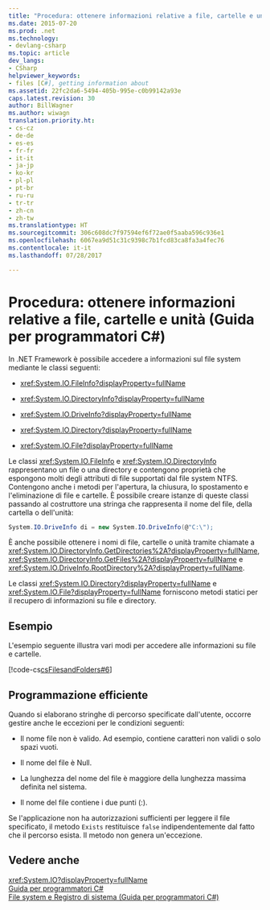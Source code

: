 ```yaml
---
title: "Procedura: ottenere informazioni relative a file, cartelle e unità (Guida per programmatori C#)"
ms.date: 2015-07-20
ms.prod: .net
ms.technology:
- devlang-csharp
ms.topic: article
dev_langs:
- CSharp
helpviewer_keywords:
- files [C#], getting information about
ms.assetid: 22fc2da6-5494-405b-995e-c0b99142a93e
caps.latest.revision: 30
author: BillWagner
ms.author: wiwagn
translation.priority.ht:
- cs-cz
- de-de
- es-es
- fr-fr
- it-it
- ja-jp
- ko-kr
- pl-pl
- pt-br
- ru-ru
- tr-tr
- zh-cn
- zh-tw
ms.translationtype: HT
ms.sourcegitcommit: 306c608dc7f97594ef6f72ae0f5aaba596c936e1
ms.openlocfilehash: 6067ea9d51c31c9398c7b1fcd83ca8fa3a4fec76
ms.contentlocale: it-it
ms.lasthandoff: 07/28/2017

---
```

# <a name="how-to-get-information-about-files-folders-and-drives--c-programming-guide"></a>Procedura: ottenere informazioni relative a file, cartelle e unità (Guida per programmatori C#)
In .NET Framework è possibile accedere a informazioni sul file system mediante le classi seguenti:  
  
-   <xref:System.IO.FileInfo?displayProperty=fullName>  
  
-   <xref:System.IO.DirectoryInfo?displayProperty=fullName>  
  
-   <xref:System.IO.DriveInfo?displayProperty=fullName>  
  
-   <xref:System.IO.Directory?displayProperty=fullName>  
  
-   <xref:System.IO.File?displayProperty=fullName>  
  
 Le classi <xref:System.IO.FileInfo> e <xref:System.IO.DirectoryInfo> rappresentano un file o una directory e contengono proprietà che espongono molti degli attributi di file supportati dal file system NTFS. Contengono anche i metodi per l'apertura, la chiusura, lo spostamento e l'eliminazione di file e cartelle. È possibile creare istanze di queste classi passando al costruttore una stringa che rappresenta il nome del file, della cartella o dell'unità:  
  
```csharp  
System.IO.DriveInfo di = new System.IO.DriveInfo(@"C:\");  
```  
  
 È anche possibile ottenere i nomi di file, cartelle o unità tramite chiamate a <xref:System.IO.DirectoryInfo.GetDirectories%2A?displayProperty=fullName>, <xref:System.IO.DirectoryInfo.GetFiles%2A?displayProperty=fullName> e <xref:System.IO.DriveInfo.RootDirectory%2A?displayProperty=fullName>.  
  
 Le classi <xref:System.IO.Directory?displayProperty=fullName> e <xref:System.IO.File?displayProperty=fullName> forniscono metodi statici per il recupero di informazioni su file e directory.  
  
## <a name="example"></a>Esempio  
 L'esempio seguente illustra vari modi per accedere alle informazioni su file e cartelle.  
  
 [!code-cs[csFilesandFolders#6](../../../csharp/programming-guide/file-system/codesnippet/CSharp/how-to-get-information-about-files-folders-and-drives_1.cs)]  
  
## <a name="robust-programming"></a>Programmazione efficiente  
 Quando si elaborano stringhe di percorso specificate dall'utente, occorre gestire anche le eccezioni per le condizioni seguenti:  
  
-   Il nome file non è valido. Ad esempio, contiene caratteri non validi o solo spazi vuoti.  
  
-   Il nome del file è Null.  
  
-   La lunghezza del nome del file è maggiore della lunghezza massima definita nel sistema.  
  
-   Il nome del file contiene i due punti (:).  
  
 Se l'applicazione non ha autorizzazioni sufficienti per leggere il file specificato, il metodo `Exists` restituisce `false` indipendentemente dal fatto che il percorso esista. Il metodo non genera un'eccezione.  
  
## <a name="see-also"></a>Vedere anche  
 <xref:System.IO?displayProperty=fullName>   
 [Guida per programmatori C#](../../../csharp/programming-guide/index.md)   
 [File system e Registro di sistema (Guida per programmatori C#)](../../../csharp/programming-guide/file-system/index.md)

